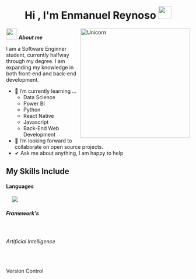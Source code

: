 <h1 align="center"><b>Hi , I'm Enmanuel Reynoso </b><img src="https://media.giphy.com/media/hvRJCLFzcasrR4ia7z/giphy.gif" width="35"></h1>
<!--  -->
<img align="right" width=300px alt="Unicorn" src="https://c.tenor.com/GN73MKBawZYAAAAi/busy-cute.gif" />

<img src="https://media.giphy.com/media/ObNTw8Uzwy6KQ/giphy.gif" width="30px">&nbsp;***About me***

I am a Software Enginner student, currently halfway through my degree. I am expanding my knowledge in both front-end and back-end development.
- 🌱 I’m currently learning ...
  - Data Science
  - Power BI
  - Python
  - React Native
  - Javascript
  - Back-End Web Development
- 👯 I’m looking forward to collaborate on open source projects.
- ✔ Ask me about anything, I am happy to help<br>


## My Skills Include

<h4> Languages </h4>
<span> 
  
  <img serc="https://img.shields.io/badge/typescript-%23007ACC.svg?style=for-the-badge&logo=typescript&logoColor=white">
  <img serc="https://img.shields.io/badge/html5-%23E34F26.svg?style=for-the-badge&logo=html5&logoColor=white">
  <img serc="https://img.shields.io/badge/c++-%2300599C.svg?style=for-the-badge&logo=c%2B%2B&logoColor=white">
  <img serc="https://img.shields.io/badge/css3-%231572B6.svg?style=for-the-badge&logo=css3&logoColor=white">
  <img src="https://img.shields.io/badge/python-3670A0?style=for-the-badge&logo=python&logoColor=ffdd54">
 <img serc="https://img.shields.io/badge/javascript-%23323330.svg?style=for-the-badge&logo=javascript&logoColor=%23F7DF1E">


<h5> Framework's </h5>
<img serc="https://img.shields.io/badge/expo-1C1E24?style=for-the-badge&logo=expo&logoColor=#D04A37">
  <img serc="https://img.shields.io/badge/NPM-%23CB3837.svg?style=for-the-badge&logo=npm&logoColor=white">
  <img serc="https://img.shields.io/badge/node.js-6DA55F?style=for-the-badge&logo=node.js&logoColor=white">
  <img serc="https://img.shields.io/badge/opencv-%23white.svg?style=for-the-badge&logo=opencv&logoColor=white">

  
  <h6> Artificial Intelligence </h6>
  <span>
  <img serc="https://img.shields.io/badge/github_copilot-8957E5?style=for-the-badge&logo=github-copilot&logoColor=white">
  <img serc="https://img.shields.io/badge/chatGPT-74aa9c?style=for-the-badge&logo=openai&logoColor=white">
 
<h7> Version Control</h7>
<img serc="https://img.shields.io/badge/git-%23F05033.svg?style=for-the-badge&logo=git&logoColor=white">
</span>
